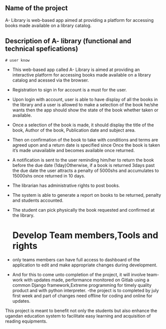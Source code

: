 ## Name of the project
A- Library is web-based app aimed at providing a platform for accessing books made available on a library catalog.

## Description of A- library (functional and technical spefications)
    # user know
- This web-based app called A- Library is aimed at providing an interactive platform for accessing books made available on a library catalog and acessed via the browser.

- Registration to sign in for account is a must for the user.

- Upon login  with account, user is able to have display of all the books in the library and a user is allowed to make a selection of the book he/she wants then the app should show the state of the book whether taken or available.

- Once a selection of the book is made, it should display the title of the book, Author of the book, Publication date and subject area.

- Then on confirmation of the book  to take with conditions and terms are agreed upon and a return date is specified 
  since Once the book is taken it’s made unavailable and becomes available once returned.

- A notification is sent to the user reminding him/her to return the book before the due date (1day)Otherwise, if a book is returned 3days past the due date the user attracts a penalty of 5000shs and accumulates to 15000shs once returned in 10 days.

- The librarian has administrative rights to post books.
- The system is able to generate a report on books to be returned, penalty and students accounted.
- The student can pick physically the  book requested and confirmed at the library.

    # Develop Team members,Tools and rights
 
- only teams members can have full access to dashboard of the application to edit and make appropriate changes during development. 
 - And for this to come unto completion of the project, it will involve team-work with updates made, performance 
monitored   on Gitlab using a common Django framework,Extreme programming for timely quality product and with python interpreter.
 -the project is to completed by july first week and part of changes need offline for coding and online for updates.

 This project is meant to benefit not only the students but also enhance the ugandan education system to facilitate easy learning and acquisition of reading equipments.



